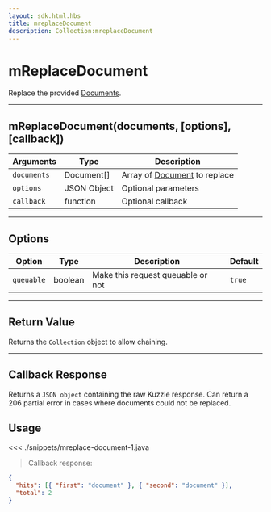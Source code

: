 ```yaml
---
layout: sdk.html.hbs
title: mreplaceDocument
description: Collection:mreplaceDocument
---
```


# mReplaceDocument

Replace the provided [Documents](/sdk-reference/android/3/document/).

---

## mReplaceDocument(documents, [options], [callback])

| Arguments   | Type        | Description                                                        |
| ----------- | ----------- | ------------------------------------------------------------------ |
| `documents` | Document[]  | Array of [Document](/sdk-reference/android/3/document/) to replace |
| `options`   | JSON Object | Optional parameters                                                |
| `callback`  | function    | Optional callback                                                  |

---

## Options

| Option     | Type    | Description                       | Default |
| ---------- | ------- | --------------------------------- | ------- |
| `queuable` | boolean | Make this request queuable or not | `true`  |

---

## Return Value

Returns the `Collection` object to allow chaining.

---

## Callback Response

Returns a `JSON object` containing the raw Kuzzle response.
Can return a 206 partial error in cases where documents could not be replaced.

## Usage

<<< ./snippets/mreplace-document-1.java

> Callback response:

```json
{
  "hits": [{ "first": "document" }, { "second": "document" }],
  "total": 2
}
```
